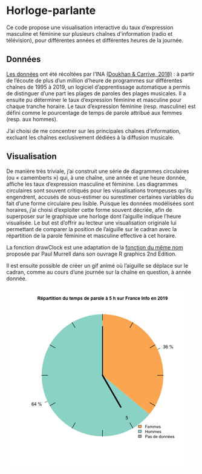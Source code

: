 # Horloge-parlante
Ce code propose une visualisation interactive du taux d’expression masculine et féminine sur plusieurs chaînes d'information (radio et télévision), pour différentes années et différentes heures de la journée.

## Données
[Les données](https://www.data.gouv.fr/fr/datasets/temps-de-parole-des-hommes-et-des-femmes-a-la-television-et-a-la-radio/) ont été récoltées par l’INA [(Doukhan & Carrive, 2018)]( https://www.isca-speech.org/archive/JEP_2018/pdfs/192838.pdf) : à partir de l’écoute de plus d’un million d’heure de programmes sur différentes chaînes de 1995 à 2019, un logiciel d’apprentissage automatique a permis de distinguer d’une part les plages de paroles des plages musicales. Il a ensuite pu déterminer le taux d’expression féminine et masculine pour chaque tranche horaire. Le taux d’expression féminine (resp. masculine) est défini comme le pourcentage de temps de parole attribué aux femmes (resp. aux hommes). 

J’ai choisi de me concentrer sur les principales chaînes d’information, excluant les chaînes exclusivement dédiées à la diffusion musicale. 

## Visualisation
De manière très triviale, j’ai construit une série de diagrammes circulaires (ou « camemberts ») qui, à une chaîne, une année et une heure donnée, affiche les taux d’expression masculine et féminine. Les diagrammes circulaires sont souvent critiqués pour les visualisations trompeuses qu’ils engendrent, accusés de sous-estimer ou surestimer certaines variables du fait d’une forme circulaire peu lisible. Puisque les données modélisées sont horaires, j’ai choisi d’exploiter cette forme souvent décriée, afin de superposer sur le graphique une horloge dont l’aiguille indique l’heure visualisée. Le but est d’offrir au lecteur une visualisation originale lui permettant de comparer la position de l’aiguille sur le cadran avec la répartition de la parole féminine et masculine effective à cet horaire. 

La fonction drawClock est une adaptation de la [fonction du même nom]( https://stackoverflow.com/questions/11877379/how-to-draw-clock-in-r) proposée par Paul Murrell dans son ouvrage R graphics 2nd Edition. 

Il est ensuite possible de créer un gif animé où l’aiguille se déplace sur le cadran, comme au cours d’une journée sur la chaîne en question, à année donnée. 

![alt text](https://github.com/JuliaDescamps/Horloge-parlante/blob/master/GIF/France%20Info_2019.gif)
